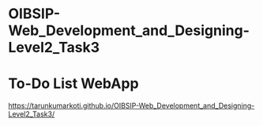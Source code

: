 # OIBSIP-Web_Development_and_Designing-Level2_Task3
# To-Do List WebApp
https://tarunkumarkoti.github.io/OIBSIP-Web_Development_and_Designing-Level2_Task3/

